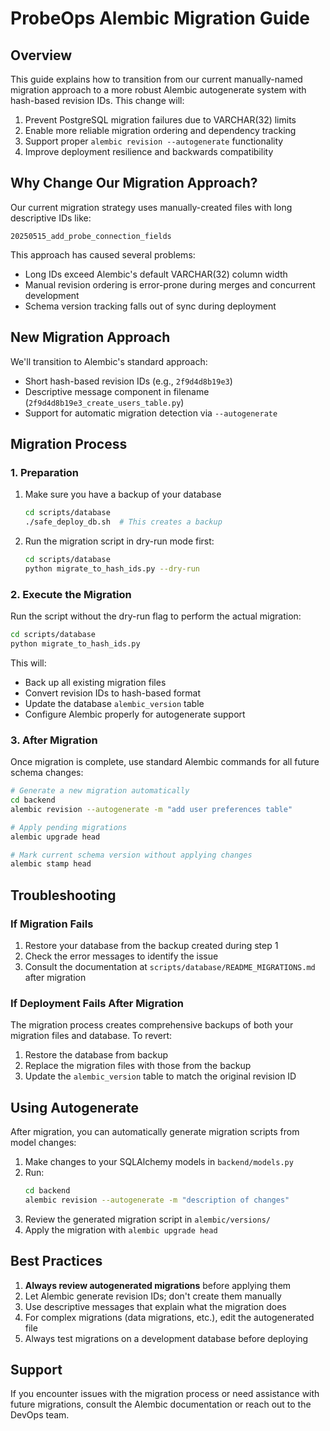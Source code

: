 # ProbeOps Alembic Migration Guide

## Overview

This guide explains how to transition from our current manually-named migration approach to a more robust Alembic autogenerate system with hash-based revision IDs. This change will:

1. Prevent PostgreSQL migration failures due to VARCHAR(32) limits
2. Enable more reliable migration ordering and dependency tracking
3. Support proper `alembic revision --autogenerate` functionality
4. Improve deployment resilience and backwards compatibility

## Why Change Our Migration Approach?

Our current migration strategy uses manually-created files with long descriptive IDs like:
```
20250515_add_probe_connection_fields
```

This approach has caused several problems:
- Long IDs exceed Alembic's default VARCHAR(32) column width
- Manual revision ordering is error-prone during merges and concurrent development
- Schema version tracking falls out of sync during deployment

## New Migration Approach

We'll transition to Alembic's standard approach:
- Short hash-based revision IDs (e.g., `2f9d4d8b19e3`)
- Descriptive message component in filename (`2f9d4d8b19e3_create_users_table.py`)
- Support for automatic migration detection via `--autogenerate`

## Migration Process

### 1. Preparation

1. Make sure you have a backup of your database
   ```bash
   cd scripts/database
   ./safe_deploy_db.sh  # This creates a backup
   ```

2. Run the migration script in dry-run mode first:
   ```bash
   cd scripts/database
   python migrate_to_hash_ids.py --dry-run
   ```

### 2. Execute the Migration

Run the script without the dry-run flag to perform the actual migration:
```bash
cd scripts/database
python migrate_to_hash_ids.py
```

This will:
- Back up all existing migration files
- Convert revision IDs to hash-based format
- Update the database `alembic_version` table
- Configure Alembic properly for autogenerate support

### 3. After Migration

Once migration is complete, use standard Alembic commands for all future schema changes:

```bash
# Generate a new migration automatically
cd backend
alembic revision --autogenerate -m "add user preferences table"

# Apply pending migrations
alembic upgrade head

# Mark current schema version without applying changes
alembic stamp head
```

## Troubleshooting

### If Migration Fails

1. Restore your database from the backup created during step 1
2. Check the error messages to identify the issue
3. Consult the documentation at `scripts/database/README_MIGRATIONS.md` after migration

### If Deployment Fails After Migration

The migration process creates comprehensive backups of both your migration files and database. To revert:

1. Restore the database from backup
2. Replace the migration files with those from the backup
3. Update the `alembic_version` table to match the original revision ID

## Using Autogenerate

After migration, you can automatically generate migration scripts from model changes:

1. Make changes to your SQLAlchemy models in `backend/models.py`
2. Run:
   ```bash
   cd backend
   alembic revision --autogenerate -m "description of changes"
   ```
3. Review the generated migration script in `alembic/versions/`
4. Apply the migration with `alembic upgrade head`

## Best Practices

1. **Always review autogenerated migrations** before applying them
2. Let Alembic generate revision IDs; don't create them manually
3. Use descriptive messages that explain what the migration does
4. For complex migrations (data migrations, etc.), edit the autogenerated file
5. Always test migrations on a development database before deploying

## Support

If you encounter issues with the migration process or need assistance with future migrations, consult the Alembic documentation or reach out to the DevOps team.